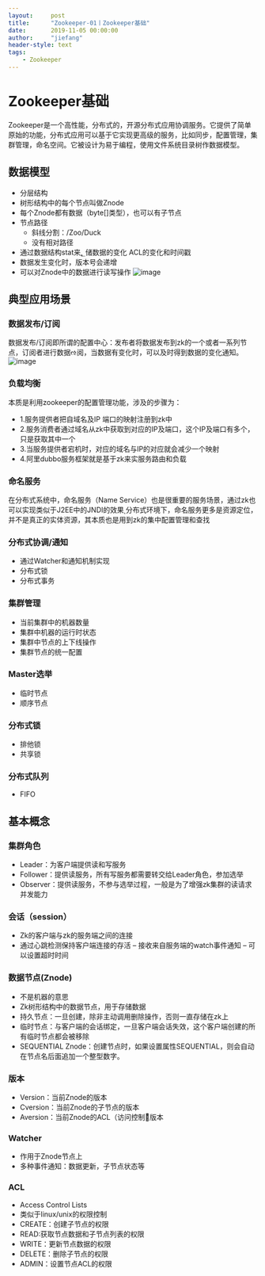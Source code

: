 ```yaml
---
layout:     post
title:      "Zookeeper-01丨Zookeeper基础"
date:       2019-11-05 00:00:00
author:     "jiefang"
header-style: text
tags:
    - Zookeeper
---
```

# Zookeeper基础
Zookeeper是一个高性能，分布式的，开源分布式应用协调服务。它提供了简单原始的功能，分布式应用可以基于它实现更高级的服务，比如同步，配置管理，集群管理，命名空间。它被设计为易于编程，使用文件系统目录树作数据模型。
## 数据模型
- 分层结构
- 树形结构中的每个节点叫做Znode
- 每个Znode都有数据（byte[]类型），也可以有子节点
- 节点路径 
    - 斜线分割：/Zoo/Duck
    - 没有相对路径
- 通过数据结构stat来؂储数据的变化 ACL的变化和时间戳
- 数据发生变化时，版本号会递增
- 可以对Znode中的数据进行读写操作
![image](https://s2.ax1x.com/2019/09/29/u3wQBj.png)
## 典型应用场景
### 数据发布/订阅
数据发布/订阅即所谓的配置中心：发布者将数据发布到zk的一个或者一系列节点，订阅者进行数据ઌ阅，当数据有变化时，可以及时得到数据的变化通知。
![image](https://s2.ax1x.com/2019/09/29/u30mI1.png)
### 负载均衡
本质是利用zookeeper的配置管理功能，涉及的步骤为：
- 1.服务提供者把自域名ٜ及IP 端口的映射注册到zk中
- 2.服务消费者通过域名从zk中获取到对应的IP及端口，这个IP及端口有多个，只是获取其中一个
- 3.当服务提供者宕机时，对应的域名与IP的对应就会减少一个映射
- 4.阿里dubbo服务框架就是基于zk来实服务路由和负载
### 命名服务
在分布式系统中，命名服务（Name Service）也是很重要的服务场景，通过zk也可以实现类似于J2EE中的JNDI的效果ͺ分布式环境下，命名服务更多是资源定位，并不是真正的实体资源，其本质也是用到zk的集中配置管理和查找
### 分布式协调/通知
- 通过Watcher和通知机制实现
- 分布式锁
- 分布式事务
### 集群管理

- 当前集群中的机器数量
- 集群中机器的运行时状态
- 集群中节点的上下线操作
- 集群节点的统一配置

### Master选举
- 临时节点
- 顺序节点
### 分布式锁
- 排他锁
- 共享锁
### 分布式队列
- FIFO
## 基本概念
### 集群角色
- Leader：为客户端提供读和写服务
- Follower：提供读服务，所有写服务都需要转交给Leader角色，参加选举
- Observer：提供读服务，不参与选举过程，一般是为了增强zk集群的读请求并发能力
### 会话（session）
- Zk的客户端与zk的服务端之间的连接
- 通过心跳检测保持客户端连接的存活 –
接收来自服务端的watch事件通知 – 可以设置超时时间
### 数据节点(Znode)

- 不是机器的意思
- Zk树形结构中的数据节点，用于存储数据
- 持久节点：一旦创建，除非主动调用删除操作，否则一直存储在zk上
- 临时节点：与客户端的会话绑定，一旦客户端会话失效，这个客户端创建的所有临时节点都会被移除
- SEQUENTIAL Znode：创建节点时，如果设置属性SEQUENTIAL，则会自动在节点名后面追加一个整型数字。
### 版本
- Version：当前Znode的版本
- Cversion：当前Znode的子节点的版本
- Aversion：当前Znode的ACL（访问控制）ͨ版本
### Watcher
- 作用于Znode节点上
- 多种事件通知：数据更新，子节点状态等
### ACL
- Access Control Lists
- 类似于linux/unix的权限控制
- CREATE：创建子节点的权限
- READ:获取节点数据和子节点列表的权限
- WRITE：更新节点数据的权限
- DELETE：删除子节点的权限
- ADMIN：设置节点ACL的权限